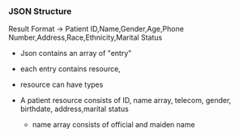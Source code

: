 ### JSON Structure
Result Format -> Patient ID,Name,Gender,Age,Phone Number,Address,Race,Ethnicity,Marital Status

- Json contains an array of "entry"
- each entry contains resource,
- resource can have types


- A patient resource consists of ID, name array, telecom, gender, birthdate, address,marital status
    - name array consists of official and maiden name


